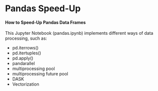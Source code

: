# Pandas Speed-Up
#### How to Speed-Up Pandas Data Frames

This Jupyter Notebook (pandas.ipynb) implements different ways of data processing, such as:

- pd.iterrows()
- pd.itertuples()
- pd.apply()
- pandarallel
- multiprocessing pool
- multiprocessing future pool
- DASK
- Vectorization
